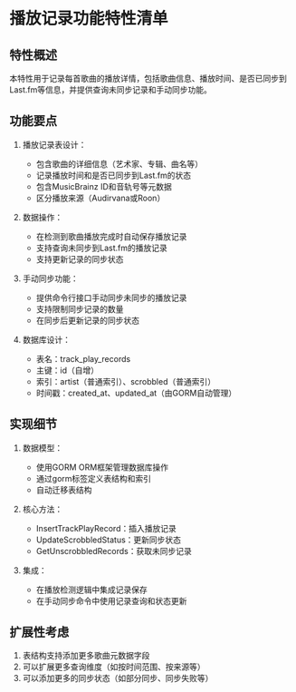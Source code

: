 # 播放记录功能特性清单

## 特性概述
本特性用于记录每首歌曲的播放详情，包括歌曲信息、播放时间、是否已同步到Last.fm等信息，并提供查询未同步记录和手动同步功能。

## 功能要点
1. 播放记录表设计：
   - 包含歌曲的详细信息（艺术家、专辑、曲名等）
   - 记录播放时间和是否已同步到Last.fm的状态
   - 包含MusicBrainz ID和音轨号等元数据
   - 区分播放来源（Audirvana或Roon）

2. 数据操作：
   - 在检测到歌曲播放完成时自动保存播放记录
   - 支持查询未同步到Last.fm的播放记录
   - 支持更新记录的同步状态

3. 手动同步功能：
   - 提供命令行接口手动同步未同步的播放记录
   - 支持限制同步记录的数量
   - 在同步后更新记录的同步状态

4. 数据库设计：
   - 表名：track_play_records
   - 主键：id（自增）
   - 索引：artist（普通索引）、scrobbled（普通索引）
   - 时间戳：created_at、updated_at（由GORM自动管理）

## 实现细节
1. 数据模型：
   - 使用GORM ORM框架管理数据库操作
   - 通过gorm标签定义表结构和索引
   - 自动迁移表结构

2. 核心方法：
   - InsertTrackPlayRecord：插入播放记录
   - UpdateScrobbledStatus：更新同步状态
   - GetUnscrobbledRecords：获取未同步记录

3. 集成：
   - 在播放检测逻辑中集成记录保存
   - 在手动同步命令中使用记录查询和状态更新

## 扩展性考虑
1. 表结构支持添加更多歌曲元数据字段
2. 可以扩展更多查询维度（如按时间范围、按来源等）
3. 可以添加更多的同步状态（如部分同步、同步失败等）